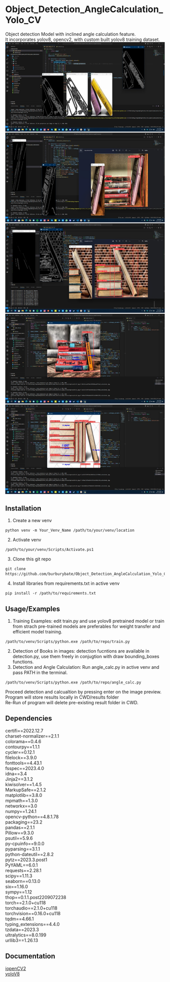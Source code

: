 
# Object_Detection_AngleCalculation_Yolo_CV
Object detection Model with inclined angle calculation feature.\
It incorporates yolov8, opencv2, with custom built yolov8 training dataset.
![alt text](https://github.com/burburybate/Object_Detection_AngleCalculation_Yolo_CV/blob/main/1.jpg?raw=true)
![alt text](https://github.com/burburybate/Object_Detection_AngleCalculation_Yolo_CV/blob/main/2.jpg?raw=true)
![alt text](https://github.com/burburybate/Object_Detection_AngleCalculation_Yolo_CV/blob/main/3.jpg?raw=true)
![alt text](https://github.com/burburybate/Object_Detection_AngleCalculation_Yolo_CV/blob/main/4.jpg?raw=true)
![alt text](https://github.com/burburybate/Object_Detection_AngleCalculation_Yolo_CV/blob/main/5.jpg?raw=true)
## Installation
1. Create a new venv 
```
python venv -m Your_Venv_Name /path/to/your/venv/location
```
2. Activate venv
```
/path/to/your/venv/Scripts/Activate.ps1
```
3. Clone this git repo
```
git clone https://github.com/burburybate/Object_Detection_AngleCalculation_Yolo_CV
```
4. Install libraries from requirements.txt in active venv
```
pip install -r /path/to/requirements.txt
```
## Usage/Examples
1. Training Examples: edit train.py and use yolov8 pretrained model or train from strach pre-trained models are preferables for weight transfer and efficient model training.
```
/path/to/venv/Scripts/python.exe /path/to/repo/train.py
```
2. Detection of Books in images: detection fucntions are available in detection.py, use them freely in conjugtion with draw bounding_boxes functions.
3. Detection and Angle Calculation: Run angle_calc.py in active venv and pass PATH in the terminal.
```
/path/to/venv/Scripts/python.exe /path/to/repo/angle_calc.py
```
Proceed detection and calcualtion by pressing enter on the image preview.\
Program will store results locally in CWD/results folder\
Re-Run of program will delete pre-existing result folder in CWD.

## Dependencies
certifi==2022.12.7\
charset-normalizer==2.1.1\
colorama==0.4.6\
contourpy==1.1.1\
cycler==0.12.1\
filelock==3.9.0\
fonttools==4.43.1\
fsspec==2023.4.0\
idna==3.4\
Jinja2==3.1.2\
kiwisolver==1.4.5\
MarkupSafe==2.1.2\
matplotlib==3.8.0\
mpmath==1.3.0\
networkx==3.0\
numpy==1.24.1\
opencv-python==4.8.1.78\
packaging==23.2\
pandas==2.1.1\
Pillow==9.3.0\
psutil==5.9.6\
py-cpuinfo==9.0.0\
pyparsing==3.1.1\
python-dateutil==2.8.2\
pytz==2023.3.post1\
PyYAML==6.0.1\
requests==2.28.1\
scipy==1.11.3\
seaborn==0.13.0\
six==1.16.0\
sympy==1.12\
thop==0.1.1.post2209072238\
torch==2.1.0+cu118\
torchaudio==2.1.0+cu118\
torchvision==0.16.0+cu118\
tqdm==4.66.1\
typing_extensions==4.4.0\
tzdata==2023.3\
ultralytics==8.0.199\
urllib3==1.26.13
## Documentation

[iopenCV2](https://opencv.org/)\
[yoloV8](https://github.com/ultralytics/ultralytics)

